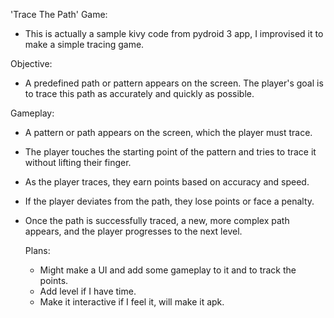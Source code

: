 'Trace The Path' Game:
- This is actually a sample kivy code from pydroid 3 app, I improvised it to make a simple tracing game.

Objective: 
- A predefined path or pattern appears on the screen. The player's goal is to trace this path as accurately and quickly as possible.

Gameplay:
- A pattern or path appears on the screen, which the player must trace.
- The player touches the starting point of the pattern and tries to trace it without lifting their finger.
- As the player traces, they earn points based on accuracy and speed.
- If the player deviates from the path, they lose points or face a penalty.
- Once the path is successfully traced, a new, more complex path appears, and the player progresses to the next level.

  Plans:
  - Might make a UI and add some gameplay to it and to track the points.
  - Add level if I have time.
  - Make it interactive if I feel it, will make it apk.

